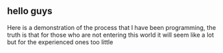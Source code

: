 <h2>hello guys</h2>
<p>Here is a demonstration of the process that I have been programming, the truth is that for those who are not entering this world it will seem like a lot but for the experienced ones too little</p>
